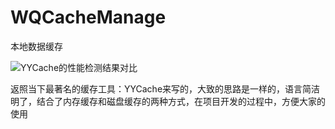 # WQCacheManage
本地数据缓存

![YYCache的性能检测结果对比](https://camo.githubusercontent.com/5c7ccfde5bc04c6627d2dd744378b0d4155e3a49/68747470733a2f2f7261772e6769746875622e636f6d2f69626972656d652f595943616368652f6d61737465722f42656e63686d61726b2f526573756c745f6d656d6f72792e706e67)


返照当下最著名的缓存工具：YYCache来写的，大致的思路是一样的，语言简洁明了，结合了内存缓存和磁盘缓存的两种方式，在项目开发的过程中，方便大家的使用
